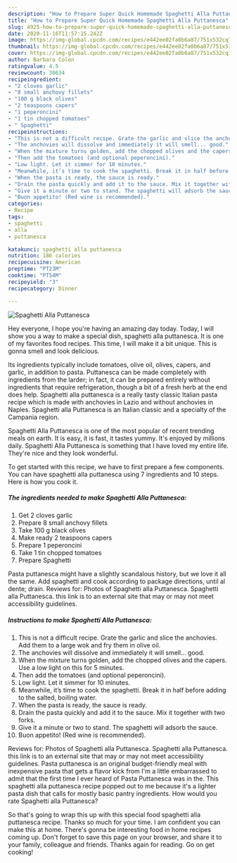 ```yaml
---
description: "How to Prepare Super Quick Homemade Spaghetti Alla Puttanesca"
title: "How to Prepare Super Quick Homemade Spaghetti Alla Puttanesca"
slug: 4925-how-to-prepare-super-quick-homemade-spaghetti-alla-puttanesca
date: 2020-11-16T11:57:15.242Z
image: https://img-global.cpcdn.com/recipes/e442ee02fa0b6a87/751x532cq70/spaghetti-alla-puttanesca-recipe-main-photo.jpg
thumbnail: https://img-global.cpcdn.com/recipes/e442ee02fa0b6a87/751x532cq70/spaghetti-alla-puttanesca-recipe-main-photo.jpg
cover: https://img-global.cpcdn.com/recipes/e442ee02fa0b6a87/751x532cq70/spaghetti-alla-puttanesca-recipe-main-photo.jpg
author: Barbara Colon
ratingvalue: 4.5
reviewcount: 30634
recipeingredient:
- "2 cloves garlic"
- "8 small anchovy fillets"
- "100 g black olives"
- "2 teaspoons capers"
- "1 peperoncini"
- "1 tin chopped tomatoes"
- " Spaghetti"
recipeinstructions:
- "This is not a difficult recipe. Grate the garlic and slice the anchovies. Add them to a large wok and fry them in olive oil."
- "The anchovies will dissolve and immediately it will smell... good."
- "When the mixture turns golden, add the chopped olives and the capers. Use a low light on this for 5 minutes."
- "Then add the tomatoes (and optional peperoncini)."
- "Low light. Let it simmer for 10 minutes."
- "Meanwhile, it’s time to cook the spaghetti. Break it in half before adding to the salted, boiling water."
- "When the pasta is ready, the sauce is ready."
- "Drain the pasta quickly and add it to the sauce. Mix it together with two forks."
- "Give it a minute or two to stand. The spaghetti will adsorb the sauce."
- "Buon appetito! (Red wine is recommended)."
categories:
- Recipe
tags:
- spaghetti
- alla
- puttanesca

katakunci: spaghetti alla puttanesca 
nutrition: 186 calories
recipecuisine: American
preptime: "PT23M"
cooktime: "PT54M"
recipeyield: "3"
recipecategory: Dinner

---
```



![Spaghetti Alla Puttanesca](https://img-global.cpcdn.com/recipes/e442ee02fa0b6a87/751x532cq70/spaghetti-alla-puttanesca-recipe-main-photo.jpg)

Hey everyone, I hope you're having an amazing day today. Today, I will show you a way to make a special dish, spaghetti alla puttanesca. It is one of my favorites food recipes. This time, I will make it a bit unique. This is gonna smell and look delicious.

Its ingredients typically include tomatoes, olive oil, olives, capers, and garlic, in addition to pasta. Puttanesca can be made completely with ingredients from the larder; in fact, it can be prepared entirely without ingredients that require refrigeration, though a bit of a fresh herb at the end does help. Spaghetti alla puttanesca is a really tasty classic Italian pasta recipe which is made with anchovies in Lazio and without anchovies in Naples. Spaghetti alla Puttanesca is an Italian classic and a specialty of the Campania region.

Spaghetti Alla Puttanesca is one of the most popular of recent trending meals on earth. It is easy, it is fast, it tastes yummy. It's enjoyed by millions daily. Spaghetti Alla Puttanesca is something that I have loved my entire life. They're nice and they look wonderful.


To get started with this recipe, we have to first prepare a few components. You can have spaghetti alla puttanesca using 7 ingredients and 10 steps. Here is how you cook it.

<!--inarticleads1-->

##### The ingredients needed to make Spaghetti Alla Puttanesca:

1. Get 2 cloves garlic
1. Prepare 8 small anchovy fillets
1. Take 100 g black olives
1. Make ready 2 teaspoons capers
1. Prepare 1 peperoncini
1. Take 1 tin chopped tomatoes
1. Prepare  Spaghetti


Pasta puttanesca might have a slightly scandalous history, but we love it all the same. Add spaghetti and cook according to package directions, until al dente; drain. Reviews for: Photos of Spaghetti alla Puttanesca. Spaghetti alla Puttanesca. this link is to an external site that may or may not meet accessibility guidelines. 

<!--inarticleads2-->

##### Instructions to make Spaghetti Alla Puttanesca:

1. This is not a difficult recipe. Grate the garlic and slice the anchovies. Add them to a large wok and fry them in olive oil.
1. The anchovies will dissolve and immediately it will smell... good.
1. When the mixture turns golden, add the chopped olives and the capers. Use a low light on this for 5 minutes.
1. Then add the tomatoes (and optional peperoncini).
1. Low light. Let it simmer for 10 minutes.
1. Meanwhile, it’s time to cook the spaghetti. Break it in half before adding to the salted, boiling water.
1. When the pasta is ready, the sauce is ready.
1. Drain the pasta quickly and add it to the sauce. Mix it together with two forks.
1. Give it a minute or two to stand. The spaghetti will adsorb the sauce.
1. Buon appetito! (Red wine is recommended).


Reviews for: Photos of Spaghetti alla Puttanesca. Spaghetti alla Puttanesca. this link is to an external site that may or may not meet accessibility guidelines. Pasta puttanesca is an original budget-friendly meal with inexpensive pasta that gets a flavor kick from I&#39;m a little embarrassed to admit that the first time I ever heard of Pasta Puttanesca was in the. This spaghetti alla puttanesca recipe popped out to me because it&#39;s a lighter pasta dish that calls for mostly basic pantry ingredients. How would you rate Spaghetti alla Puttanesca? 

So that's going to wrap this up with this special food spaghetti alla puttanesca recipe. Thanks so much for your time. I am confident you can make this at home. There's gonna be interesting food in home recipes coming up. Don't forget to save this page on your browser, and share it to your family, colleague and friends. Thanks again for reading. Go on get cooking!
